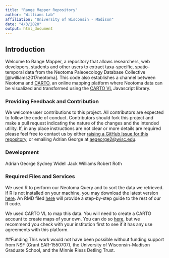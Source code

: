 ```yaml
---
title: "Range Mapper Repository"
author: "Williams Lab"
affiliation: "University of Wisconsin - Madison"
date: "4/3/2020"
output: html_document
---
```


## Introduction

Welcome to Range Mapper, a repository that allows researchers, web developers, students and other users to extract taxa-specific, spatio-temporal data from the Neotoma Paleoecology Database Collective [@williams2017neotoma]. This code also establishes a channel between Neotoma and [CARTO](https://carto.com), an online mapping platform where Neotoma data can be visualized and transformed using the [CARTO VL](https://carto.com/developers/carto-vl/) Javascript library.


### Providing Feedback and Contribution

We welcome user contributions to this project. All contributors are expected to follow the code of conduct. Contributors should fork this project and make a pull request indicating the nature of the changes and the intended utility. If, in any place instructions are not clear or more details are required please feel free to contact us by either [raising a GitHub Issue for this repository](https://github.com/NeotomaDB/RangeMapper/issues/new), or emailing Adrian George at aegeorge2@wisc.edu. 

### Development
Adrian George 
Sydney Widell
Jack Williams
Robert Roth

### Required Files and Services
We used R to perform our Neotoma Query and to sort the data we retrieved. If R is not installed on your machine, you may download the latest version [here](https://www.r-project.org/). An RMD filed [here](link) will provide a step-by-step guide to the rest of our R code. 

We used CARTO VL to map this data. You will need to create a CARTO account to create maps of your own. You can do so [here](https://carto.com/), but we recommend you check with your institution first to see if it has any use agreements with this platform. 


##Funding
This work would not have been possible without funding support from NSF (Grant EAR-1550707), the University of Wisconsin–Madison Graduate School, and the Minnie Riess Detling Trust.

